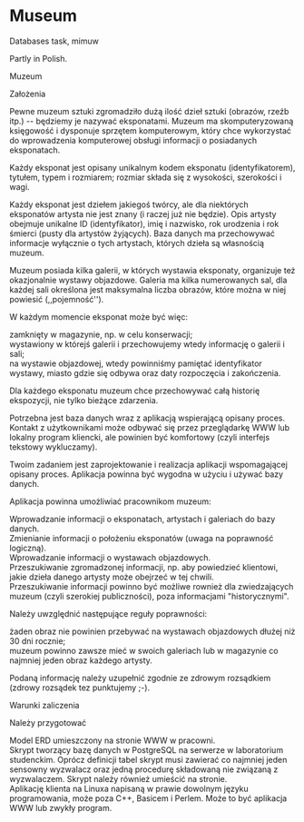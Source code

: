 # Museum

Databases task, mimuw  

Partly in Polish.


Muzeum  

Założenia  

Pewne muzeum sztuki zgromadziło dużą ilość dzieł sztuki (obrazów, rzeźb itp.) -- będziemy je nazywać eksponatami. Muzeum ma skomputeryzowaną księgowość i dysponuje sprzętem komputerowym, który chce wykorzystać do wprowadzenia komputerowej obsługi informacji o posiadanych eksponatach.

Każdy eksponat jest opisany unikalnym kodem eksponatu (identyfikatorem), tytułem, typem i rozmiarem; rozmiar składa się z wysokości, szerokości i wagi.

Każdy eksponat jest dziełem jakiegoś twórcy, ale dla niektórych eksponatów artysta nie jest znany (i raczej już nie będzie). Opis artysty obejmuje unikalne ID (identyfikator), imię i nazwisko, rok urodzenia i rok śmierci (pusty dla artystów żyjących). Baza danych ma przechowywać informacje wyłącznie o tych artystach, których dzieła są własnością muzeum.

Muzeum posiada kilka galerii, w których wystawia eksponaty, organizuje też okazjonalnie wystawy objazdowe. Galeria ma kilka numerowanych sal, dla każdej sali określona jest maksymalna liczba obrazów, które można w niej powiesić (,,pojemność'').

W każdym momencie eksponat może być więc:

zamknięty w magazynie, np. w celu konserwacji;  
wystawiony w którejś galerii i przechowujemy wtedy informację o galerii i sali;  
na wystawie objazdowej, wtedy powinniśmy pamiętać identyfikator wystawy, miasto gdzie się odbywa oraz daty rozpoczęcia i zakończenia.  

Dla każdego eksponatu muzeum chce przechowywać całą historię ekspozycji, nie tylko bieżące zdarzenia.

Potrzebna jest baza danych wraz z aplikacją wspierającą opisany proces. Kontakt z użytkownikami może odbywać się przez przeglądarkę WWW lub lokalny program kliencki, ale powinien być komfortowy (czyli interfejs tekstowy wykluczamy).

Twoim zadaniem jest zaprojektowanie i realizacja aplikacji wspomagającej opisany proces. Aplikacja powinna być wygodna w użyciu i używać bazy danych.

Aplikacja powinna umożliwiać pracownikom muzeum:

Wprowadzanie informacji o eksponatach, artystach i galeriach do bazy danych.  
Zmienianie informacji o położeniu eksponatów (uwaga na poprawność logiczną).  
Wprowadzanie informacji o wystawach objazdowych.  
Przeszukiwanie zgromadzonej informacji, np. aby powiedzieć klientowi, jakie dzieła danego artysty może obejrzeć w tej chwili.  
Przeszukiwanie informacji powinno być możliwe rownież dla zwiedzających muzeum (czyli szerokiej publiczności), poza informacjami "historycznymi".  

Należy uwzględnić następujące reguły poprawności:

żaden obraz nie powinien przebywać na wystawach objazdowych dłużej niż 30 dni rocznie;  
muzeum powinno zawsze mieć w swoich galeriach lub w magazynie co najmniej jeden obraz każdego artysty.  

Podaną informację należy uzupełnić zgodnie ze zdrowym rozsądkiem (zdrowy rozsądek tez punktujemy ;-).

Warunki zaliczenia

Należy przygotować

Model ERD umieszczony na stronie WWW w pracowni.  
Skrypt tworzący bazę danych w PostgreSQL na serwerze w laboratorium studenckim. Oprócz definicji tabel skrypt musi zawierać co najmniej jeden sensowny wyzwalacz oraz jedną procedurę składowaną nie związaną z wyzwalaczem. Skrypt należy również umieścić na stronie.  
Aplikację klienta na Linuxa napisaną w prawie dowolnym języku programowania, może poza C++, Basicem i Perlem. Może to być aplikacja WWW lub zwykły program.

